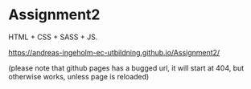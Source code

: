 # Assignment2
HTML + CSS + SASS + JS.

https://andreas-ingeholm-ec-utbildning.github.io/Assignment2/

(please note that github pages has a bugged url, it will start at 404, but otherwise works, unless page is reloaded)

